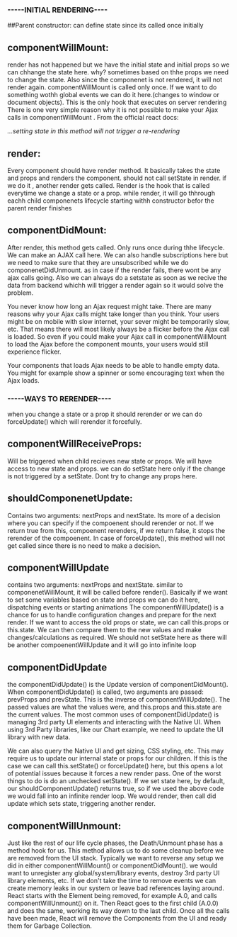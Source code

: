 
###   -----INITIAL RENDERING----

##Parent constructor: 
can define state since its called once initially


## componentWillMount: 
render has not happened but we have the initial state and initial props so we can chhange the state here. why? sometimes based on thhe props we need to change the state. Also since the componenet is not rendered, it will not render again. componentWillMount is called only once. 
If we want to do something wothh global events we can do it here.(changes to window or document objects). 
This is the only hook that executes on server rendering
There is one very simple reason why it is not possible to make your Ajax calls in componentWillMount . From the official react docs:

_...setting state in this method will not trigger a re-rendering_



## render:
Every component should have render method.
It basically takes the state and props and renders the component.
should not call setState in render. if we do it , another render gets called. Render is the hook that is called everytime we change a state or a prop.
while render, it will go thhrough eachh child componenets lifecycle starting withh constructor befor the parent render finishes

## componentDidMount:
After render, this method gets called. Only runs once during thhe lifecycle.
We can make an AJAX call here. We can also handle subscriptions here but we need to make sure that they are unsubscribed while we do componenetDidUnmount. as in case if the render fails, there wont be any ajax calls going. Also we can always do a setstate as soon as we recive the data from backend whichh will trigger a render again so it would solve the problem.

You never know how long an Ajax request might take. There are many reasons why your Ajax calls might take longer than you think. Your users might be on mobile with slow internet, your sever might be temporarily slow, etc. That means there will most likely always be a flicker before the Ajax call is loaded. So even if you could make your Ajax call in componentWillMount to load the Ajax before the component mounts, your users would still experience flicker.

Your components that loads Ajax needs to be able to handle empty data. You might for example show a spinner or some encouraging text when the Ajax loads.


### -----WAYS TO RERENDER----

when you change a state or a prop it should rerender or we can do forceUpdate() which will rerender it forcefully.

## componentWillReceiveProps:
Will be triggered when child recieves new state or props. We will have access to new state and props. we can do setState here only if the change is not triggered by a setState.
Dont try to change any props here.

## shouldComponenetUpdate:
Contains two arguments: nextProps and nextState.
Its more of a decision where you can specify if the compoenent should rerender or not. If we return true from this, compoenent rerenders, if we return false, it stops the rerender of the compoenent.
In case of forceUpdate(), this method will not get called since there is no need to make a decision.

## componentWillUpdate
contains two arguments: nextProps and nextState.
similar to componenetWillMount, it will be called before render(). Basically if we want to set some variables based on state and props we can do it here, dispatching events or starting animations
The componentWillUpdate() is a chance for us to handle configuration changes and prepare for the next render. If we want to access the old props or state, we can call this.props or this.state. We can then compare them to the new values and make changes/calculations as required.
We should not setState here as there will be another compoenentWillUpdate and it will go into infinite loop


## componentDidUpdate
the componentDidUpdate() is the Update version of componentDidMount().
When componentDidUpdate() is called, two arguments are passed: prevProps and prevState. This is the inverse of componentWillUpdate(). The passed values are what the values were, and this.props and this.state are the current values.
The most common uses of componentDidUpdate() is managing 3rd party UI elements and interacting with the Native UI. When using 3rd Party libraries, like our Chart example, we need to update the UI library with new data.

We can also query the Native UI and get sizing, CSS styling, etc. This may require us to update our internal state or props for our children. If this is the case we can call this.setState() or forceUpdate() here, but this opens a lot of potential issues because it forces a new render pass.
One of the worst things to do is do an unchecked setState(). If we set state here, by default, our shouldComponentUpdate() returns true, so if we used the above code we would fall into an infinite render loop. We would render, then call did update which sets state, triggering another render.

## componentWillUnmount:
Just like the rest of our life cycle phases, the Death/Unmount phase has a method hook for us. This method allows us to do some cleanup before we are removed from the UI stack. Typically we want to reverse any setup we did in either componentWillMount() or componentDidMount().
we would want to unregister any global/system/library events, destroy 3rd party UI library elements, etc. If we don't take the time to remove events we can create memory leaks in our system or leave bad references laying around.
React starts with the Element being removed, for example A.0, and calls componentWillUnmount() on it. Then React goes to the first child (A.0.0) and does the same, working its way down to the last child. Once all the calls have been made, React will remove the Components from the UI and ready them for Garbage Collection.
